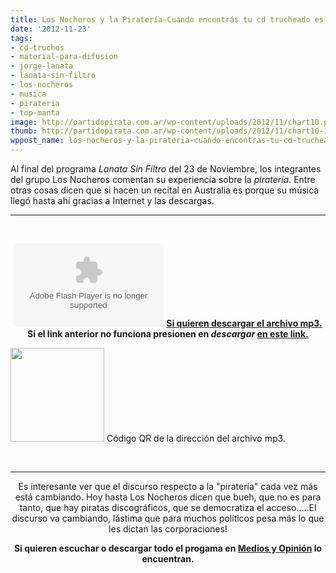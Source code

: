 ```yaml
---
title: Los Nocheros y la Piratería-Cuando encontrás tu cd trucheado es que triunfaste!
date: '2012-11-23'
tags:
- cd-truchos
- material-para-difusion
- jorge-lanata
- lanata-sin-filtro
- los-nocheros
- musica
- pirateria
- top-manta
image: http://partidopirata.com.ar/wp-content/uploads/2012/11/chart10.png
thumb: http://partidopirata.com.ar/wp-content/uploads/2012/11/chart10-115x115.png
wppost_name: los-nocheros-y-la-pirateria-cuando-encontras-tu-cd-trucheado-es-que-triunfaste
---
```


Al final del programa <em>Lanata Sin Filtro</em> del 23 de Noviembre, los integrantes del grupo Los Nocheros comentan su experiencia sobre la <em>piratería</em>. Entre otras cosas dicen que si hacen un recital en Australia es porque su música llegó hasta ahí gracias a Internet y las descargas.

<hr />

&nbsp;
<p style="text-align: center;"><object id="player1595596" width="240" height="133" classid="clsid:d27cdb6e-ae6d-11cf-96b8-444553540000" codebase="http://download.macromedia.com/pub/shockwave/cabs/flash/swflash.cab#version=6,0,40,0"><param name="AllowScriptAccess" value="always" /><param name="allowFullScreen" value="true" /><param name="wmode" value="transparent" /><param name="src" value="http://www.ivoox.com/playerivoox_ee_1595596_1.html" /><param name="allowfullscreen" value="true" /><param name="allowscriptaccess" value="always" /><embed id="player1595596" width="240" height="133" type="application/x-shockwave-flash" src="http://www.ivoox.com/playerivoox_ee_1595596_1.html" AllowScriptAccess="always" allowFullScreen="true" wmode="transparent" allowfullscreen="true" allowscriptaccess="always" /></object>
<a href="http://www.ivoox.com/nocheros-la-pirateria-nuestros-cds-nos-ayudo_md_1595596_1.mp3" target="_blank">
<strong>Si quieren descargar el archivo mp3.</strong></a>
<strong> Si el link anterior no funciona presionen en <em>descargar</em> <a href="http://www.ivoox.com/nocheros-la-pirateria-nuestros-cds-nos-ayudo-audios-mp3_rf_1595596_1.html" target="_blank">en este link.</a></strong></p>


<a href="http://partidopirata.com.ar/wp-content/uploads/2012/11/chart10.png"><img class="size-full wp-image-7521" title="chart" src="http://partidopirata.com.ar/wp-content/uploads/2012/11/chart10.png" alt="" width="150" height="150" /></a> Código QR de la dirección del archivo mp3.


&nbsp;

<hr />
<p style="text-align: center;">Es interesante ver que el discurso respecto a la "piratería" cada vez más está cambiando. Hoy hasta Los Nocheros dicen que bueh, que no es para tanto, que hay piratas discográficos, que se democratiza el acceso.....El discurso va cambiando, lástima que para muchos políticos pesa más lo que les dictan las corporaciones!</p>
<p style="text-align: center;"><strong>Si quieren escuchar o descargar todo el progama en <a href="http://www.plazademayo.com/mediosyopinion/?p=1333" target="_blank">Medios y Opinión</a> lo encuentran.</strong></p>
